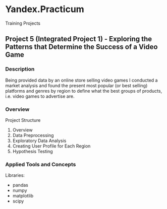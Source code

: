 # Yandex.Practicum
Training Projects

## Project 5 (Integrated Project 1) - Exploring the Patterns that Determine the Success of a Video Game


### Description
Being provided data by an online store selling video games I conducted a market analysis and found the present most popular (or best selling) platforms and genres by region to define what the best groups of products, i.e. video games to advertise are.

### Overview
Project Structure
1. Overview
2. Data Preprocessing
3. Exploratory Data Analysis
4. Creating User Profile for Each Region
6. Hypothesis Testing

### Applied Tools and Concepts
Libraries: 
- pandas
- numpy
- matplotlib
- scipy
